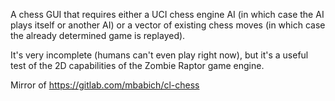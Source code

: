 A chess GUI that requires either a UCI chess engine AI (in which case
the AI plays itself or another AI) or a vector of existing chess moves
(in which case the already determined game is replayed).

It's very incomplete (humans can't even play right now), but it's a
useful test of the 2D capabilities of the Zombie Raptor game engine.

Mirror of https://gitlab.com/mbabich/cl-chess
